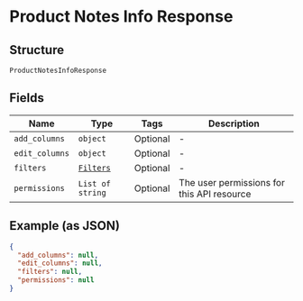 
# Product Notes Info Response

## Structure

`ProductNotesInfoResponse`

## Fields

| Name | Type | Tags | Description |
|  --- | --- | --- | --- |
| `add_columns` | `object` | Optional | - |
| `edit_columns` | `object` | Optional | - |
| `filters` | [`Filters`](/doc/models/filters.md) | Optional | - |
| `permissions` | `List of string` | Optional | The user permissions for this API resource |

## Example (as JSON)

```json
{
  "add_columns": null,
  "edit_columns": null,
  "filters": null,
  "permissions": null
}
```

